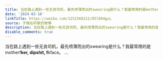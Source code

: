 ```yaml
---
title: 当在路上遇到一些无良司机，最先喷薄而出的swearing是什么？我最常用的是motherf**ker, dipshit, f**kface。
date: '2024-03-16'
linkTitle: https://weibo.com/1251560221/O5lER4guL
source: 子陵在听歌的微博
description: 当在路上遇到一些无良司机，最先喷薄而出的swearing是什么？我最常用的是motherf**ker, dipshit, f**kface。  ...
disable_comments: true
---
```

当在路上遇到一些无良司机，最先喷薄而出的swearing是什么？我最常用的是motherf**ker, dipshit, f**kface。  ...